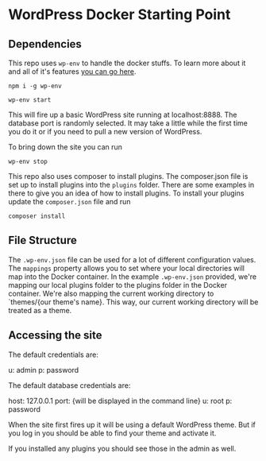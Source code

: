 # WordPress Docker Starting Point

## Dependencies

This repo uses `wp-env` to handle the docker stuffs.  To learn more about it and all of it's features [you can go here](https://developer.wordpress.org/block-editor/reference-guides/packages/packages-env/).

```
npm i -g wp-env
```

```
wp-env start
```

This will fire up a basic WordPress site running at localhost:8888.  The database port is randomly selected.  It may take a little while the first time you do it or if you need to pull a new version of WordPress.

To bring down the site you can run

```
wp-env stop
```

This repo also uses composer to install plugins.  The composer.json file is set up to install plugins into the `plugins` folder.  There are some examples in there to give you an idea of how to install plugins.  To install your plugins update the `composer.json` file and run 

```
composer install
```

## File Structure

The `.wp-env.json` file can be used for a lot of different configuration values.  The `mappings` property allows you to set where your local directories will map into the Docker container.  In the example `.wp-env.json` provided, we're mapping our local plugins folder to the plugins folder in the Docker container.  We're also mapping the current working directory to `themes/{our theme's name}.  This way, our current working directory will be treated as a theme.

## Accessing the site

The default credentials are:

u: admin
p: password

The default database credentials are:

host: 127.0.0.1
port: {will be displayed in the command line}
u: root
p: password

When the site first fires up it will be using a default WordPress theme. But if you log in you should be able to find your theme and activate it.

If you installed any plugins you should see those in the admin as well.
